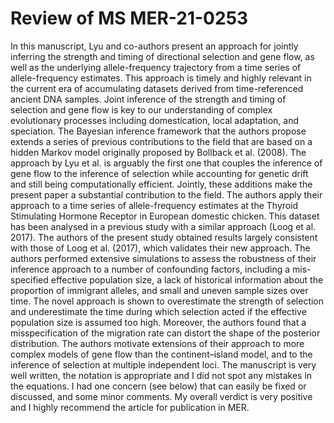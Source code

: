 # Review of MS MER-21-0253

In this manuscript, Lyu and co-authors present an approach for jointly inferring the strength and timing of directional selection and gene flow, as well as the underlying allele-frequency trajectory from a time series of allele-frequency estimates. This approach is timely and highly relevant in the current era of accumulating datasets derived from time-referenced ancient DNA samples. Joint inference of the strength and timing of selection and gene flow is key to our understanding of complex evolutionary processes including domestication, local adaptation, and speciation. The Bayesian inference framework that the authors propose extends a series of previous contributions to the field that are based on a hidden Markov model originally proposed by Bollback et al. (2008).
The approach by Lyu et al. is arguably the first one that couples the inference of gene flow to the inference of selection while accounting for genetic drift and still being computationally efficient. Jointly, these additions make the present paper a substantial contribution to the field. The authors apply their approach to a time series of allele-frequency estimates at the Thyroid Stimulating Hormone Receptor in European domestic chicken. This dataset has been analysed in a previous study with a similar approach (Loog et al. 2017). The authors of the present study obtained results largely consistent with those of Loog et al. (2017), which validates their new approach.
The authors performed extensive simulations to assess the robustness of their inference approach to a number of confounding factors, including a mis-specified effective population size, a lack of historical information about the proportion of immigrant alleles, and small and uneven sample sizes over time. The novel approach is shown to overestimate the strength of selection and underestimate the time during which selection acted if the effective population size is assumed too high. Moreover, the authors found that a misspecification of the migration rate can distort the shape of the posterior distribution.
The authors motivate extensions of their approach to more complex models of gene flow than the continent–island model, and to the inference of selection at multiple independent loci. The manuscript is very well written, the notation is appropriate and I did not spot any mistakes in the equations. I had one concern (see below) that can easily be fixed or discussed, and some minor comments. My overall verdict is very positive and I highly recommend the article for publication in MER.

